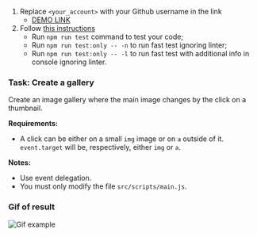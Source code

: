1. Replace `<your_account>` with your Github username in the link
    - [DEMO LINK](https://vtroni.github.io/js_gallery_DOM/)
2. Follow [this instructions](https://mate-academy.github.io/layout_task-guideline/)
    - Run `npm run test` command to test your code;
    - Run `npm run test:only -- -n` to run fast test ignoring linter;
    - Run `npm run test:only -- -l` to run fast test with additional info in console ignoring linter.

### Task: Create a gallery

Create an image gallery where the main image changes by the click on a thumbnail.

**Requirements:**
- A click can be either on a small `img` image or on `a` outside of it. `event.target`
 will be, respectively, either `img` or `a`.

**Notes:**

- Use event delegation.
- You must only modify the file `src/scripts/main.js`.

### Gif of result
![Gif example](./src/images/example.gif)
